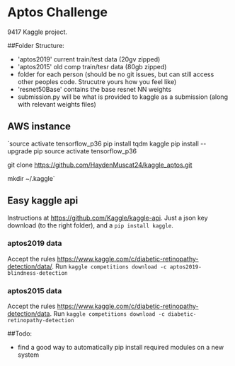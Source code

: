 # Aptos Challenge

9417 Kaggle project.

##Folder Structure:
- 'aptos2019' current train/test data (20gv zipped)
- 'aptos2015' old comp train/tesr data (80gb zipped)
- folder for each person (should be no git issues, but can still access other peoples code. Strucutre yours how you feel like)
- 'resnet50Base' contains the base resnet NN weights
- submission.py will be what is provided to kaggle as a submission (along with relevant weights files)

## AWS instance
`source activate tensorflow_p36
pip install tqdm kaggle
pip install --upgrade pip
source activate tensorflow_p36

git clone https://github.com/HaydenMuscat24/kaggle_aptos.git

mkdir ~/.kaggle`

## Easy kaggle api
Instructions at https://github.com/Kaggle/kaggle-api. Just a json key download (to the right folder), and a `pip install kaggle`.

### aptos2019 data
Accept the rules https://www.kaggle.com/c/diabetic-retinopathy-detection/data/. Run `kaggle competitions download -c aptos2019-blindness-detection`

### aptos2015 data
Accept the rules https://www.kaggle.com/c/diabetic-retinopathy-detection/data. Run `kaggle competitions download -c diabetic-retinopathy-detection`



##Todo:
- find a good way to automatically pip install required modules on a new system
